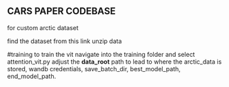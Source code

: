 ## CARS PAPER CODEBASE


for custom arctic dataset

find the dataset from this link 
unzip data

#training
to train the vit navigate into the training folder and select attention_vit.py
adjust the **data_root** path to lead to where the arctic_data is stored, wandb credentials, save_batch_dir, best_model_path, end_model_path. 



